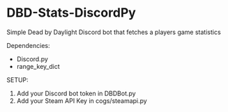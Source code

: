 # DBD-Stats-DiscordPy
Simple Dead by Daylight Discord bot that fetches a players game statistics

Dependencies:
- Discord.py
- range_key_dict

SETUP: 
1. Add your Discord bot token in DBDBot.py
2. Add your Steam API Key in cogs/steamapi.py
